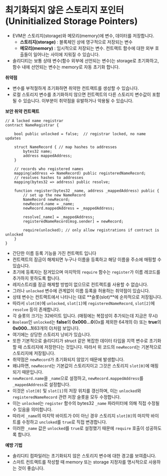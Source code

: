 # 최기화되지 않은 스토리지 포인터 (Uninitialized Storage Pointers)

- EVM은 스토리지(storage)와 메모리(memory)에 변수, 데이터를 저장합니다.
    - **스토리지(storage)** : 블록체인 상에 영구적으로 저장되는 변수
    - **메모리(memory)** : 임시적으로 저장되는 변수. 컨트랙트 함수에 대한 외부 호출들이 일어나는 사이에 지워질 수 있습니다.
- 솔리디티는 보통 상태 변수(함수 외부에 선언되는 변수)는 storage로 초기화하고, 함수 내에 선언되는 변수는 memory로 자동 초기화 합니다.

**취약점**

- 변수를 부적절하게 초기화하면 취약한 컨트랙트를 생성할 수 있습니다.
- 로컬 스토리지 변수를 초기화하지 않으면 컨트랙트의 다른 스토리지 변수값이 포함될 수 있습니다. 이부분이 취약점을 유발하거나 악용될 수 있습니다.

**보안 취약 컨트랙트**

```solidity
// A locked name registrar
contract NameRegistrar {

    bool public unlocked = false;  // registrar locked, no name updates

    struct NameRecord { // map hashes to addresses
        bytes32 name;
        address mappedAddress;
    }

    // records who registered names
    mapping(address => NameRecord) public registeredNameRecord;
    // resolves hashes to addresses
    mapping(bytes32 => address) public resolve;

    function register(bytes32 _name, address _mappedAddress) public {
        // set up the new NameRecord
        NameRecord newRecord;
        newRecord.name = _name;
        newRecord.mappedAddress = _mappedAddress;

        resolve[_name] = _mappedAddress;
        registeredNameRecord[msg.sender] = newRecord;

        require(unlocked); // only allow registrations if contract is unlocked
    }
}
```

- 간단한 이름 등록 기능을 가진 컨트랙트 입니다
- 컨트랙트의 잠금이 해제되면 누구나 이름을 등록하고 해당 이름을 주소에 매핑할 수 있습니다.
- 초기에 등록자는 잠겨있으며 마지막의 `require` 함수는 `register`가 이름 레코드를 추가하지 못하도록 합니다.
- 레지스트리를 잠금 해제할 방법이 없으므로 컨트랙트를 사용할 수 없습니다.
- 그러나 `unlocked` 변수에 관계없이 이름 등록을 허용하는 취약점이 있습니다.
- 상태 변수는 컨트랙트에서 나타나는 대로 **슬롯(slot)**에 순차적으로 저장됩니다.
- 따라서 `slot[0]`에 `unlocked`, `slot[1]`에 `registeredNameRecord`, `slot[2]`에 `resolve` 등이 존재합니다.
- 각 슬롯의 크기는 32바이트 입니다. (매핑에는 복잡성이 추가되는데 지금은 무시)
- `Boolean`인 `unlocked`는 **false**의 **0x000…0**(0x를 제외한 64개의 0) 또는 **true**의 **0x000…1**(63개의 0)처럼 보입니다.
- 여기에는 상당한 스토리지 낭비가 있습니다.
- 또한 기본적으로 솔리디티가 struct 같은 복잡한 데이터 타입을 지역 변수로 초기화할 때 스토리지에 저장한다는 것입니다. 따라서 위 코드의 `newRecord`는 기본적으로 스토리지에 저장됩니다.
- 취약점은 `newRecord`가 초기화되지 않았기 때문에 발생합니다.
- 왜냐하면, `newRecord`는 기본값이 스토리지이고 그것은 스토리지 `slot[0]`에 매핑되기 때문입니다.
- `newRecord.name`을 `_name`으로 설정하고, `newRecord.mappedAddress`를 `_mappedAddress`로 설정합니다.
- 이것은 `slot[0]` 및 `slot[1]`의 저장 위치를 갱신하며, 이는 `unlocked`와 `registeredNameRecord` 관련 저장 슬롯을 모두 수정합니다.
- 이는 `unlocked`는 `register` 함수의 bytes32 `_name` 파라미터에 의해 직접 수정될 수 있음을 의미합니다.
- 따라서 `_name`의 마지막 바이트가 0이 아닌 경우 스토리지 `slot[0]`의 마지막 바이트를 수정하고 `uncloked`를 `true`로 직접 변경합니다.
- 이러한 `_name` 값은 `unlocked`를 `true`로 설정했기 때문에 `require` 호출이 성공하도록 합니다.

**예방 기법**

- 솔리디티 컴파일러는 초기화되지 않은 스토리지 변수에 대한 경고를 보여줍니다.
- 스마트 컨트랙트를 작성할 때 memory 또는 storage 지정자를 명시적으로 사용하는 것이 좋습니다.